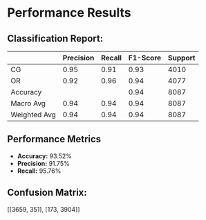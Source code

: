 # Performance Results

## Classification Report:

|            | Precision | Recall | F1-Score | Support |
|------------|-----------|--------|----------|---------|
| CG         | 0.95      | 0.91   | 0.93     | 4010    |
| OR         | 0.92      | 0.96   | 0.94     | 4077    |
| Accuracy   |           |        | 0.94     | 8087    |
| Macro Avg  | 0.94      | 0.94   | 0.94     | 8087    |
| Weighted Avg | 0.94    | 0.94   | 0.94     | 8087    |

## Performance Metrics

- **Accuracy:** 93.52%
- **Precision:** 91.75%
- **Recall:** 95.76%

## Confusion Matrix:

[[3659, 351],
 [173, 3904]]

